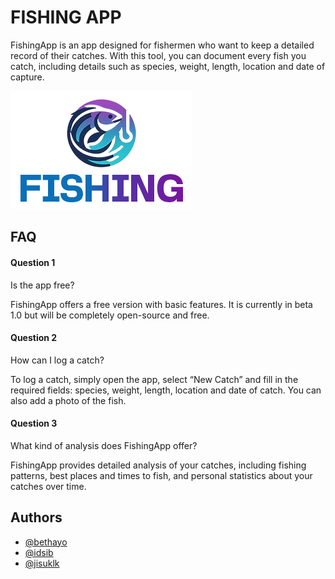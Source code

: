 # FISHING APP

FishingApp is an app designed for fishermen who want to keep a detailed record of their catches. With this tool, you can document every fish you catch, including details such as species, weight, length, location and date of capture.

![Logo](fishing_app\backend\public\src\logo_fishingapp.png)


## FAQ

#### Question 1
Is the app free?

FishingApp offers a free version with basic features. It is currently in beta 1.0 but will be completely open-source and free.

#### Question 2
How can I log a catch?

To log a catch, simply open the app, select “New Catch” and fill in the required fields: species, weight, length, location and date of catch. You can also add a photo of the fish.

#### Question 3
What kind of analysis does FishingApp offer? 

FishingApp provides detailed analysis of your catches, including fishing patterns, best places and times to fish, and personal statistics about your catches over time.
## Authors

- [@bethayo](https://www.github.com/bethayo)
- [@idsib](https://www.github.com/idsib)
- [@jisuklk](https://www.github.com/jisuklk)
